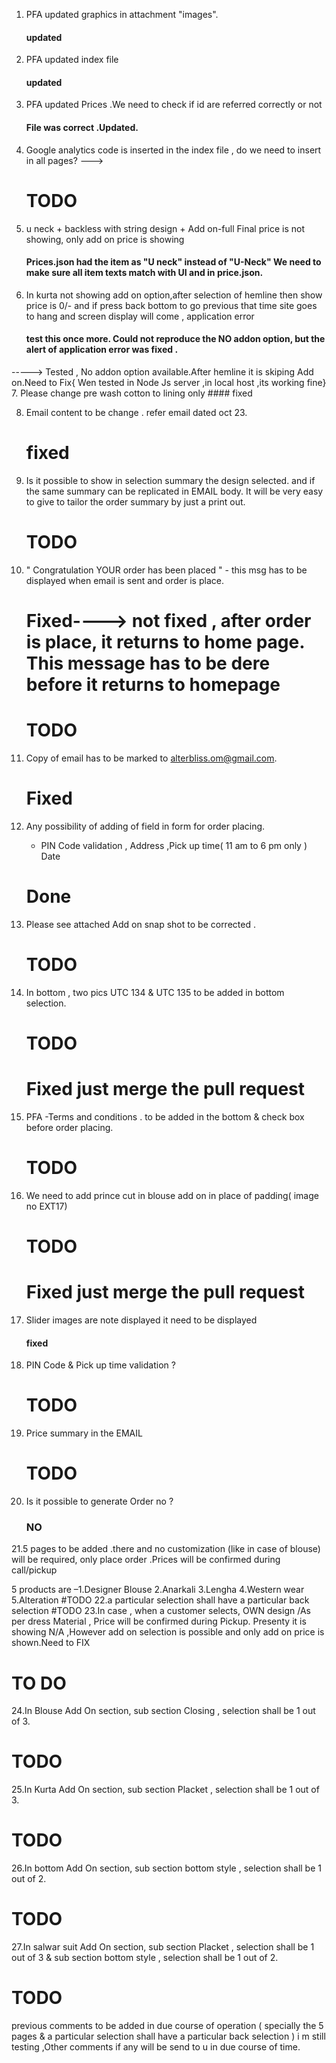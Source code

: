 1. PFA updated graphics in attachment "images". 
	####  updated
2. PFA updated index file 
	#### updated
2. PFA updated Prices .We need to check if id are referred correctly or not 
	####  File was correct .Updated.
4. Google analytics code is inserted in the index file , do we need to insert in all pages? --->
	# TODO
5. u neck + backless with string design + Add on-full Final price is not showing, only add on price is showing 
    #### Prices.json had the item as  "U neck" instead of "U-Neck"  We need to make sure all item texts match with UI and in price.json. 

6. In kurta not showing add on option,after selection of hemline then show price is 0/- and if press back bottom to go previous that time site goes to hang and screen display will come , application error  
    #### test this once  more. Could not reproduce the NO addon option, but the alert of application error was fixed .
-----> Tested , No addon option available.After hemline it is skiping Add on.Need to Fix{ Wen tested in Node Js server ,in local host ,its working fine}
7. Please change pre wash cotton to lining only
    #### fixed

8. Email content to be change . refer email dated oct 23.
	# fixed

9. Is it possible to show in selection summary the design selected. and if the same summary can be replicated in EMAIL body.
 It will be very easy to give to tailor the order summary by just a print out.

 	# TODO

10. " Congratulation YOUR order has been placed " - this msg has to be displayed when email is sent and order is place.

	# Fixed----> not fixed , after order is place, it returns to home page. This message has to be dere before it returns to homepage
	# TODO 

11. Copy of email has to be marked to alterbliss.om@gmail.com.
	# Fixed

12. Any possibility of adding of field in form for order placing. 
   	- PIN Code validation , Address ,Pick up time( 11 am to 6 pm only ) Date
    # Done

13. Please see attached Add on snap shot to be corrected .
	# TODO

14. In bottom , two pics UTC 134 & UTC 135 to be added in bottom selection.
	# TODO
       # Fixed just merge the pull request
15. PFA -Terms and conditions . to be added in the bottom & check box before order placing.
	# TODO

16. We need to add prince cut in blouse add on in place of padding( image no EXT17)
	# TODO
	# Fixed just merge the pull request

17. Slider images are note displayed it need to be displayed
	#### fixed

18. PIN Code & Pick up time  validation ?
	# TODO
19. Price summary in the EMAIL
	# TODO
20. Is it possible to generate Order no ?
	### NO
21.5 pages to be added .there and no customization (like in case of blouse) will be required, only place order .Prices will be confirmed during call/pickup

5 products are –1.Designer Blouse 2.Anarkali 3.Lengha 4.Western wear 5.Alteration
#TODO
22.a particular selection shall have a particular back selection
#TODO
23.In case , when a customer selects, OWN design /As per dress Material , Price will be confirmed during Pickup. Presenty it is showing N/A ,However add on selection is possible and only add on price is shown.Need to FIX
# TO DO
24.In Blouse Add On section, sub section Closing , selection shall be 1 out of 3.
# TODO
25.In Kurta Add On section, sub section Placket , selection shall be 1 out of 3.
# TODO
26.In bottom Add On section, sub section bottom style , selection shall be 1 out of 2.
# TODO
27.In salwar suit  Add On section, sub section Placket , selection shall be 1 out of 3 & sub section bottom style , selection shall be 1 out of 2.
# TODO	

previous comments to be added in due course of operation ( specially the 5 pages & a particular selection shall have a particular back selection ) 
i m still testing ,Other comments  if any will be send to u in due course of time.
